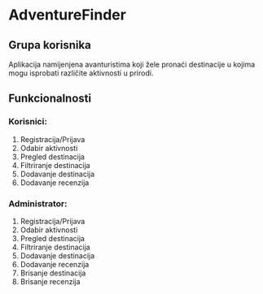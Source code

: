 # AdventureFinder

## Grupa korisnika
Aplikacija namijenjena avanturistima koji žele pronaći destinacije u kojima mogu isprobati različite aktivnosti u prirodi. 

## Funkcionalnosti
### Korisnici:
1. Registracija/Prijava
2. Odabir aktivnosti
3. Pregled destinacija
4. Filtriranje destinacija
5. Dodavanje destinacija
6. Dodavanje recenzija

### Administrator:
1. Registracija/Prijava
2. Odabir aktivnosti
3. Pregled destinacija
4. Filtriranje destinacija
5. Dodavanje destinacija
6. Dodavanje recenzija
7. Brisanje destinacija
8. Brisanje recenzija
